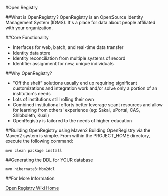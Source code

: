 #Open Registry


##What is OpenRegistry?
OpenRegistry is an OpenSource Identity Management System (IDMS). It's a place for data about people 
affiliated with your organization.

##Core Functionality
* Interfaces for web, batch, and real-time data transfer
* Identity data store
* Identity reconciliation from multiple systems of record
* Identifier assignment for new, unique individuals

##Why OpenRegistry?
* "Off the shelf" solutions usually end up requiring significant customizations and integration work and/or solve only a portion of an institution's needs
* Lots of institutions still rolling their own
* Combined institutional efforts better leverage scant resources and allow for learning from others' experience (eg: Sakai, uPortal, CAS, Shibboleth, Kuali)
* OpenRegistry is tailored to the needs of higher education

##Building OpenRegistry using Maven2
Building OpenRegistry via the Maven2 system is simple. From within the PROJECT_HOME directory, execute the following command:

`mvn clean package install`

##Generating the DDL for YOUR database

`mvn hibernate3:hbm2ddl`

##For More Information

[Open Registry Wiki Home](https://wiki.jasig.org/display/ORUM/Home)
